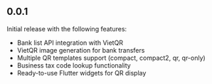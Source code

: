 ## 0.0.1

Initial release with the following features:
* Bank list API integration with VietQR
* VietQR image generation for bank transfers
* Multiple QR templates support (compact, compact2, qr, qr-only)
* Business tax code lookup functionality
* Ready-to-use Flutter widgets for QR display
